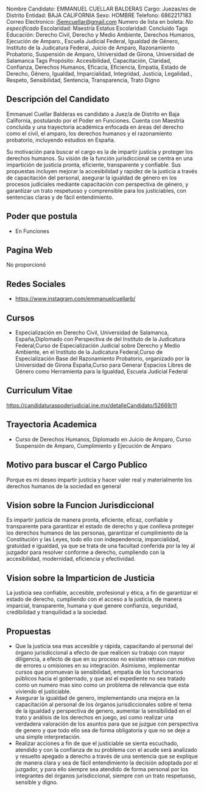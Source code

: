 Nombre Candidato: EMMANUEL CUELLAR BALDERAS
Cargo: Juezas/es de Distrito
Entidad: BAJA CALIFORNIA
Sexo: HOMBRE
Telefono: 6862217183
Correo Electronico: j5emcuellar@gmail.com
Numero de lista en boleta: *No especificado*
Escolaridad: Maestría
Estatus Escolaridad: Concluido
Tags Educación: Derecho Civil, Derecho y Medio Ambiente, Derechos Humanos, Ejecución de Amparo., Escuela Judicial Federal, Igualdad de Género, Instituto de la Judicatura Federal, Juicio de Amparo, Razonamiento Probatorio, Suspensión de Amparo, Universidad de Girona, Universidad de Salamanca
Tags Propósito: Accesibilidad, Capacitación, Claridad, Confianza, Derechos Humanos, Eficacia, Eficiencia, Empatía, Estado de Derecho, Género, Igualdad, Imparcialidad, Integridad, Justicia, Legalidad., Respeto, Sensibilidad, Sentencia, Transparencia, Trato Digno


## Descripción del Candidato 

Emmanuel Cuellar Balderas es candidato a Juez/a de Distrito en Baja California, postulando por el Poder en Funciones. Cuenta con Maestría concluida y una trayectoria académica enfocada en áreas del derecho como el civil, el amparo, los derechos humanos y el razonamiento probatorio, incluyendo estudios en España.

Su motivación para buscar el cargo es la de impartir justicia y proteger los derechos humanos. Su visión de la función jurisdiccional se centra en una impartición de justicia pronta, eficiente, transparente y confiable. Sus propuestas incluyen mejorar la accesibilidad y rapidez de la justicia a través de capacitación del personal, asegurar la igualdad de género en los procesos judiciales mediante capacitación con perspectiva de género, y garantizar un trato respetuoso y comprensible para los justiciables, con sentencias claras y de fácil entendimiento.


## Poder que postula

- En Funciones


## Pagina Web

No proporcionó


## Redes Sociales

- https://www.instagram.com/emmanuelcuellarb/


## Cursos

- Especialización en Derecho Civil, Universidad de Salamanca, España,Diplomado  con Perspectiva de  del Instituto de la Judicatura Federal,Curso de Especialización Judicial sobre Derecho y Medio Ambiente, en el Instituto de la Judicatura Federal,Curso de Especialización Base del Razonamiento Probatorio, organizado por la Universidad de Girona España,Curso para Generar Espacios Libres de  Género como Herramienta para la Igualdad, Escuela Judicial Federal


## Curriculum Vitae

https://candidaturaspoderjudicial.ine.mx/detalleCandidato/52669/11


## Trayectoria Academica

- Curso de Derechos Humanos, Diplomado en Juicio de Amparo, Curso Suspensión de Amparo, Cumplimiento y Ejecución de Amparo


## Motivo para buscar el Cargo Publico

Porque es mi deseo impartir justicia y hacer valer real y materialmente los derechos humanos de la sociedad en general


## Vision sobre la Funcion Jurisdiccional

Es impartir justicia de manera pronta, eficiente, eficaz, confiable y transparente para garantizar el estado de derecho y que conlleva proteger los derechos humanos de las personas, garantizar el cumplimiento de la Constitución y las Leyes, todo ello con independencia, imparcialidad, gratuidad e igualdad, ya que se trata de una facultad conferida por la ley al juzgador para resolver conforme a derecho, cumpliendo con la accesibilidad, modernidad, eficiencia y efectividad.


## Vision sobre la Imparticion de Justicia

La justicia sea confiable, accesible, profesional y ética, a fin de garantizar el estado de derecho, cumpliendo con el acceso a la justicia, de manera imparcial, transparente, humana y que genere confianza, seguridad, credibilidad y tranquilidad a la sociedad.


## Propuestas

- Que la justicia sea mas accesible y rápida, capacitando al personal del órgano jurisdiccional a efecto de que realicen su trabajo con mayor diligencia, a efecto de que en su proceso no existan retraso con motivo de errores u omisiones en su integración. Asimismo, implementar cursos que promuevan la sensibilidad, empatía de los funcionarios públicos hacia el gobernado, y que así el expediente no sea tratado como un numero mas sino como un problema de relevancia que esta viviendo el justiciable.
- Asegurar la igualdad de genero, implementando una mejora en la capacitación al personal de los órganos jurisdiccionales sobre el tema de la igualdad y perspectiva de genero, aumentar la sensibilidad en el trato y análisis de los derechos en juego, así como realizar una verdadera valoración de los asuntos para que se juzgue con perspectiva de genero y que todo ello sea de forma obligatoria y que no se deje a una simple interpretación.
- Realizar acciones a fin de que el justiciable se sienta escuchado, atendido y con la confianza de su problema con el acude será analizado y resuelto apegado a derecho a través de una sentencia que se explique de manera clara y sea de fácil entendimiento la decisión adoptada por el juzgador, y para ello siempre sea atendido de forma personal por los integrantes del órganos jurisdiccional, siempre con un trato respetuoso, sensible y digno.

